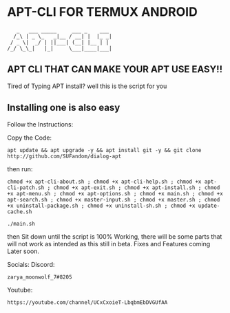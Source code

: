 # APT-CLI FOR TERMUX ANDROID

```
   _   ___ _____     ___ _    ___
  /_\ | _ \_   _|__ / __| |  |_ _|
 / _ \|  _/ | ||___| (__| |__ | |
/_/ \_\_|   |_|     \___|____|___|
```

## APT CLI THAT CAN MAKE YOUR APT USE EASY!!
Tired of Typing APT install? well this is the script for you

## Installing one is also easy

Follow the Instructions:

Copy the Code:

```
apt update && apt upgrade -y && apt install git -y && git clone http://github.com/SUFandom/dialog-apt
```

then run:

```
chmod +x apt-cli-about.sh ; chmod +x apt-cli-help.sh ; chmod +x apt-cli-patch.sh ; chmod +x apt-exit.sh ; chmod +x apt-install.sh ; chmod +x apt-menu.sh ; chmod +x apt-options.sh ; chmod +x main.sh ; chmod +x apt-search.sh ; chmod +x master-input.sh ; chmod +x master.sh ; chmod +x uninstall-package.sh ; chmod +x uninstall-sh.sh ; chmod +x update-cache.sh
```



```
./main.sh 
```

then Sit down until the script is 100% Working, there will be some parts that will not work as intended as this still in beta. Fixes and Features coming Later soon.


Socials:
Discord:
```
zarya_moonwolf_7#8205
```
Youtube: 
```
https://youtube.com/channel/UCxCxoieT-LbqbmEbDVGUfAA
```
